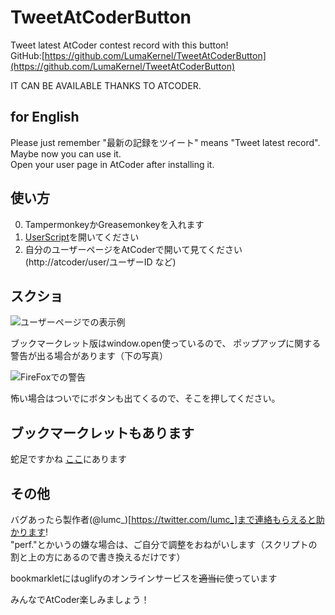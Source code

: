 # TweetAtCoderButton

Tweet latest AtCoder contest record with this button!  
GitHub:[https://github.com/LumaKernel/TweetAtCoderButton](https://github.com/LumaKernel/TweetAtCoderButton)

IT CAN BE AVAILABLE THANKS TO ATCODER.

## for English

Please just remember "最新の記録をツイート" means "Tweet latest record".  
Maybe now you can use it.  
Open your user page in AtCoder after installing it.

## 使い方

0. TampermonkeyかGreasemonkeyを入れます
1. [UserScript](https://lumakernel.github.io/TweetAtCoderButton/main.user.js)を開いてください
2. 自分のユーザーページをAtCoderで開いて見てください(http://atcoder/user/ユーザーID など)

## スクショ

![ユーザーページでの表示例](https://lumakernel.github.io/TweetAtCoderButton/img/screen1.jpg "ユーザーページでの表示例")

ブックマークレット版はwindow.open使っているので、
ポップアップに関する警告が出る場合があります（下の写真）

![FireFoxでの警告](https://lumakernel.github.io/TweetAtCoderButton/img/screen2.jpg "FireFoxでの警告")

怖い場合はついでにボタンも出てくるので、そこを押してください。

## ブックマークレットもあります

蛇足ですかね
[ここ](https://lumakernel.github.io/TweetAtCoderButton/bookmarklet.txt)にあります


## その他

バグあったら製作者(@lumc_)[https://twitter.com/lumc_]まで連絡もらえると助かります!  
"perf."とかいうの嫌な場合は、ご自分で調整をおねがいします（スクリプトの割と上の方にあるので書き換えるだけです）

bookmarkletにはuglifyのオンラインサービスを~~適当に~~使っています

みんなでAtCoder楽しみましょう！
